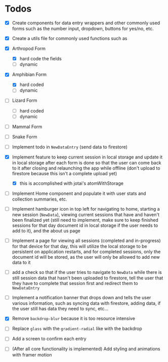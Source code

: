 # Todos

-   [x] Create components for data entry wrappers and other commonly used forms such as the number input, dropdown, buttons for yes/no, etc.
-   [x] Create a utils file for commonly used functions such as
-   [x] Arthropod Form
    -   [x] hard code the fields
    -   [ ] dynamic
-   [x] Amphibian Form
    -   [x] hard coded
    -   [ ] dynamic
-   [ ] Lizard Form

    -   [ ] hard coded
    -   [ ] dynamic

-   [ ] Mammal Form
-   [ ] Snake Form
-   [ ] Implement todo in `NewDataEntry` (send data to firestore)
-   [x] Implement feature to keep current session in local storage and update it in local storage after each form is done so that the user can come back to it after closing and relaunching the app while offline (don't upload to firestore because this isn't a complete upload yet)

    -   [x] this is accomplished with jotai's atomWithStorage

-   [ ] Implement Home component and populate it with user stats and collection summaries, etc.
-   [ ] Implement hamburger icon in top left for navigating to home, starting a new session (`NewData`), viewing current sessions that have and haven't been finalized yet (still need to implement, make sure to keep finished sessions for that day document id in local storage if the user needs to add to it), and the about us page
-   [ ] Implement a page for viewing all sessions (completed and in-progress) for that device for that day, this will utilize the local storage to be persistent on application restarts, and for completed sessions, only the document id will be stored, as the user will only be allowed to add new data to it
-   [ ] add a check so that if the user tries to navigate to `NewData` while there is still session data that hasn't been uploaded to firestore, tell the user that they have to complete that session first and redirect them to `NewDataEntry`
-   [ ] Implement a notification banner that drops down and tells the user various information, such as syncing data with firestore, adding data, if the user still has data they need to sync, etc…
-   [x] Remove `backdrop-blur` because it is too resource intensive
-   [ ] Replace `glass` with the `gradient-radial` like with the backdrop
-   [ ] Add a screen to confirm each entry
-   [ ] (After all core functionality is implemented) Add styling and animations with framer motion
